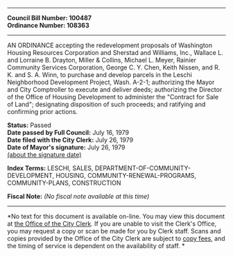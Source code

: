 * * * * *  
  
**Council Bill Number: [](#h0)[](#h2)100487**   
**Ordinance Number: 108363**  
  
* * * * *  
  
AN ORDINANCE accepting the redevelopment proposals of Washington Housing Resources Corporation and Sherstad and Williams, Inc., Wallace L. and Lorraine B. Drayton, Miller & Collins, Michael L. Meyer, Rainier Community Services Corporation, George C. Y. Chen, Keith Nissen, and R. K. and S. A. Winn, to purchase and develop parcels in the Leschi Neighborhood Development Project, Wash. A-2-1; authorizing the Mayor and City Comptroller to execute and deliver deeds; authorizing the Director of the Office of Housing Development to administer the "Contract for Sale of Land"; designating disposition of such proceeds; and ratifying and confirming prior actions.  
  
**Status:** Passed   
**Date passed by Full Council:** July 16, 1979   
**Date filed with the City Clerk:** July 26, 1979   
**Date of Mayor's signature:** July 26, 1979   
[(about the signature date)](/~public/approvaldate.htm)   
  
  
  
**Index Terms:** LESCHI, SALES, DEPARTMENT-OF-COMMUNITY-DEVELOPMENT, HOUSING, COMMUNITY-RENEWAL-PROGRAMS, COMMUNITY-PLANS, CONSTRUCTION  
  
**Fiscal Note:** *(No fiscal note available at this time)*  
  
* * * * *  
  
*No text for this document is available on-line. You may view this document at [the Office of the City Clerk](http://www.seattle.gov/leg/clerk/contactUs.htm). If you are unable to visit the Clerk's Office, you may request a copy or scan be made for you by Clerk staff. Scans and copies provided by the Office of the City Clerk are subject to [copy fees](http://clerk.seattle.gov/~public/clerkfees.htm), and the timing of service is dependent on the availability of staff. *  
  
  
